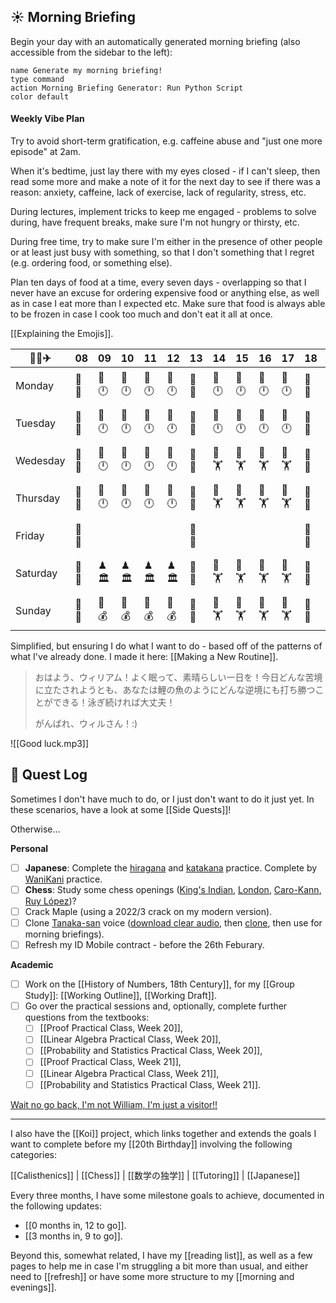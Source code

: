 ## ☀ Morning Briefing

Begin your day with an automatically generated morning briefing (also accessible from the sidebar to the left):

```button
name Generate my morning briefing!
type command
action Morning Briefing Generator: Run Python Script
color default
```

#### Weekly Vibe Plan

Try to avoid short-term gratification, e.g. caffeine abuse and "just one more episode" at 2am.

When it's bedtime, just lay there with my eyes closed - if I can't sleep, then read some more and make a note of it for the next day to see if there was a reason: anxiety, caffeine, lack of exercise, lack of regularity, stress, etc.

During lectures, implement tricks to keep me engaged - problems to solve during, have frequent breaks, make sure I'm not hungry or thirsty, etc.

During free time, try to make sure I'm either in the presence of other people or at least just busy with something, so that I don't something that I regret (e.g. ordering food, or something else).

Plan ten days of food at a time, every seven days - overlapping so that I never have an excuse for ordering expensive food or anything else, as well as in case I eat more than I expected etc. Make sure that food is always able to be frozen in case I cook too much and don't eat it all at once.

[[Explaining the Emojis]].


| 🚰✨✈ | 08 | 09 | 10 | 11 | 12 | 13 | 14 | 15 | 16 | 17 | 18 | 19 | 20 | 21 | 22 | 23 | 00 |
| ---- | ---- | ---- | ---- | ---- | ---- | ---- | ---- | ---- | ---- | ---- | ---- | ---- | ---- | ---- | ---- | ---- | ---- |
| Monday | 🥫🍜 | 📖🕛 | 📖🕛 | 📖🕛 | 📖🕛 | 🥫🍜 | 📖🕛 | 📖🕛 | 📖🕛 | 📖🕛 | 🥫🍜 | 📺🎬 | 💌💑 | 🚿🧼 | 📖🛋 | 🛌💤 | 🛌💤 |
| Tuesday | 🥫🍜 | 📖🕛 | 📖🕛 | 📖🕛 | 📖🕛 | 🥫🍜 | 📖🕛 | 📖🕛 | 📖🕛 | 📖🕛 | 🥫🍜 | 📺🎬 | 💌💑 | 🚿🧼 | 📖🛋 | 🛌💤 | 🛌💤 |
| Wedesday | 🥫🍜 | 📖🕛 | 📖🕛 | 📖🕛 | 📖🕛 | 🥫🍜 | 💪🏋 | 💪🏋 | 💪🏋 | 💪🏋 | 🥫🍜 | 📺🎬 | 💌💑 | 🚿🧼 | 📖🛋 | 🛌💤 | 🛌💤 |
| Thursday | 🥫🍜 | 📖🕛 | 📖🕛 | 📖🕛 | 📖🕛 | 🥫🍜 | 💪🏋 | 💪🏋 | 💪🏋 | 💪🏋 | 🥫🍜 | 📺🎬 | 💌💑 | 🚿🧼 | 📖🛋 | 🛌💤 | 🛌💤 |
| Friday | 🥫🍜 |  |  |  |  | 🥫🍜 |  |  |  |  | 🥫🍜 | 📺🎬 | 💌💑 | 🚿🧼 | 📖🛋 | 🛌💤 | 🛌💤 |
| Saturday | 🥫🍜 | ♟🏛 | ♟🏛 | ♟🏛 | ♟🏛 | 🥫🍜 | 💪🏋 | 💪🏋 | 💪🏋 | 💪🏋 | 🥫🍜 | 📺🎬 | 💌💑 | 🚿🧼 | 📖🛋 | 🛌💤 | 🛌💤 |
| Sunday | 🥫🍜 | 💼💰 | 💼💰 | 💼💰 | 💼💰 | 🥫🍜 | 💪🏋 | 💪🏋 | 💪🏋 | 💪🏋 | 🥫🍜 | 📺🎬 | 💌💑 | 🚿🧼 | 📖🛋 | 🛌💤 | 🛌💤 |

Simplified, but ensuring I do what I want to do - based off of the patterns of what I've already done. I made it here: [[Making a New Routine]].

>おはよう、ウィリアム！よく眠って、素晴らしい一日を！今日どんな苦境に立たされようとも、あなたは鯉の魚のようにどんな逆境にも打ち勝つことができる！泳ぎ続ければ大丈夫！
>
>がんばれ、ウィルさん！:)

![[Good luck.mp3]]

## 📜 Quest Log

Sometimes I don't have much to do, or I just don't want to do it just yet. In these scenarios, have a look at some [[Side Quests]]!

Otherwise...

**Personal**
- [ ] **Japanese**: Complete the [hiragana](hiragana.pdf) and [katakana](katakana.pdf) practice. Complete by [WaniKani](https://www.wanikani.com/subject-lessons/start) practice.
- [ ] **Chess**: Study some chess openings ([King's Indian](https://www.youtube.com/watch?v=5XyayUs6J1M), [London](https://www.youtube.com/watch?v=dksvHyyI_Vo), [Caro-Kann](https://www.youtube.com/watch?v=0p_881Nwoo4), [Ruy López](https://www.youtube.com/watch?v=csJKauwbYFk))?
- [ ] Crack Maple (using a 2022/3 crack on my modern version).
- [ ] Clone [Tanaka-san](https://www.youtube.com/@japanese_tanakasan/videos) voice ([download clear audio](https://x2mate.com/en30/youtube-mp3), then [clone](https://elevenlabs.io/voice-lab), then use for morning briefings).
- [ ] Refresh my ID Mobile contract - before the 26th Feburary.

**Academic**
- [ ] Work on the [[History of Numbers, 18th Century]], for my [[Group Study]]: [[Working Outline]], [[Working Draft]].
- [ ] Go over the practical sessions and, optionally, complete further questions from the textbooks:
	- [ ] [[Proof Practical Class, Week 20]],
	- [ ] [[Linear Algebra Practical Class, Week 20]],
	- [ ] [[Probability and Statistics Practical Class, Week 20]],
	- [ ] [[Proof Practical Class, Week 21]],
	- [ ] [[Linear Algebra Practical Class, Week 21]],
	- [ ] [[Probability and Statistics Practical Class, Week 21]].

[Wait no go back, I'm not William, I'm just a visitor!!](index.md)

___
I also have the [[Koi]] project, which links together and extends the goals I want to complete before my [[20th Birthday]] involving the following categories:

[[Calisthenics]] | [[Chess]] | [[数学の独学]] | [[Tutoring]] | [[Japanese]]

Every three months, I have some milestone goals to achieve, documented in the following updates:

- [[0 months in, 12 to go]].
- [[3 months in, 9 to go]].

Beyond this, somewhat related, I have my [[reading list]], as well as a few pages to help me in case I'm struggling a bit more than usual, and either need to [[refresh]] or have some more structure to my [[morning and evenings]].